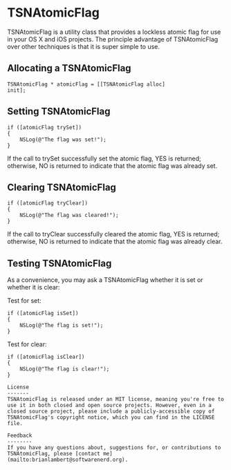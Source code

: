 TSNAtomicFlag
=============

TSNAtomicFlag is a utility class that provides a lockless atomic flag for use in your OS X and iOS projects. The principle advantage of TSNAtomicFlag over other techniques is that it is super simple to use.

Allocating a TSNAtomicFlag
--------------------------
<code>TSNAtomicFlag * atomicFlag = [[TSNAtomicFlag alloc] init];</code>

Setting TSNAtomicFlag
---------------------
```
if ([atomicFlag trySet]) 
{
    NSLog(@"The flag was set!");
}
```
If the call to trySet successfully set the atomic flag, YES is returned; otherwise, NO is returned to indicate that the atomic flag was already set.

Clearing TSNAtomicFlag
----------------------
```
if ([atomicFlag tryClear])
{
    NSLog(@"The flag was cleared!");
}
```
If the call to tryClear successfully cleared the atomic flag, YES is returned; otherwise, NO is returned to indicate that the atomic flag was already clear.

Testing TSNAtomicFlag
---------------------
As a convenience, you may ask a TSNAtomicFlag whether it is set or whether it is clear:

Test for set:
```
if ([atomicFlag isSet])
{
    NSLog(@"The flag is set!");
}
```


Test for clear:
```
if ([atomicFlag isClear])
{
    NSLog(@"The flag is clear!");
}
    
License
-------
TSNAtomicFlag is released under an MIT license, meaning you're free to use it in both closed and open source projects. However, even in a closed source project, please include a publicly-accessible copy of TSNAtomicFlag's copyright notice, which you can find in the LICENSE file.

Feedback
--------
If you have any questions about, suggestions for, or contributions to TSNAtomicFlag, please [contact me](mailto:brianlambert@softwarenerd.org).
